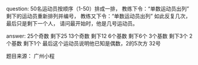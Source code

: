 <!--
 * @Author: chenjie
 * @Email: 18822126754@163.com
 * @Date: 2022-04-29 11:11:23
 * @LastEditTime: 2022-05-06 14:33:54
 * @Description: 题目来源广州小程
-->
question:
50名运动员按顺序（1-50）排成一排，
教练下令：“单数运动员出列”
剩下的运动员重新排列并编号，
教练又下令：“单数运动员出列”
如此反复几次，最后只是剩下一个人，
请问最开始时，他是几号运动员。


answer:
25个奇数  剩下25
13个奇数  剩下12
6个基数   剩下6个
3个基数   剩下3个
2个基数   剩下1个
最后这个运动员说明他已知是偶数，2的5次方   32号




题目来源： 广州小程

